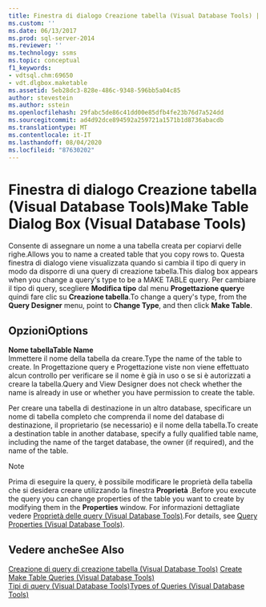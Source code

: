 ```yaml
---
title: Finestra di dialogo Creazione tabella (Visual Database Tools) | Microsoft Docs
ms.custom: ''
ms.date: 06/13/2017
ms.prod: sql-server-2014
ms.reviewer: ''
ms.technology: ssms
ms.topic: conceptual
f1_keywords:
- vdtsql.chm:69650
- vdt.dlgbox.maketable
ms.assetid: 5eb28dc3-828e-486c-9348-596bb5a04c85
author: stevestein
ms.author: sstein
ms.openlocfilehash: 29fabc5de86c41dd00e85dfb4fe23b76d7a524dd
ms.sourcegitcommit: ad4d92dce894592a259721a1571b1d8736abacdb
ms.translationtype: MT
ms.contentlocale: it-IT
ms.lasthandoff: 08/04/2020
ms.locfileid: "87630202"
---
```

# <a name="make-table-dialog-box-visual-database-tools"></a><span data-ttu-id="eb39d-102">Finestra di dialogo Creazione tabella (Visual Database Tools)</span><span class="sxs-lookup"><span data-stu-id="eb39d-102">Make Table Dialog Box (Visual Database Tools)</span></span>
  <span data-ttu-id="eb39d-103">Consente di assegnare un nome a una tabella creata per copiarvi delle righe.</span><span class="sxs-lookup"><span data-stu-id="eb39d-103">Allows you to name a created table that you copy rows to.</span></span> <span data-ttu-id="eb39d-104">Questa finestra di dialogo viene visualizzata quando si cambia il tipo di query in modo da disporre di una query di creazione tabella.</span><span class="sxs-lookup"><span data-stu-id="eb39d-104">This dialog box appears when you change a query's type to be a MAKE TABLE query.</span></span> <span data-ttu-id="eb39d-105">Per cambiare il tipo di query, scegliere **Modifica tipo** dal menu **Progettazione query**e quindi fare clic su **Creazione tabella**.</span><span class="sxs-lookup"><span data-stu-id="eb39d-105">To change a query's type, from the **Query Designer** menu, point to **Change Type**, and then click **Make Table**.</span></span>  
  
## <a name="options"></a><span data-ttu-id="eb39d-106">Opzioni</span><span class="sxs-lookup"><span data-stu-id="eb39d-106">Options</span></span>  
 <span data-ttu-id="eb39d-107">**Nome tabella**</span><span class="sxs-lookup"><span data-stu-id="eb39d-107">**Table Name**</span></span>  
 <span data-ttu-id="eb39d-108">Immettere il nome della tabella da creare.</span><span class="sxs-lookup"><span data-stu-id="eb39d-108">Type the name of the table to create.</span></span> <span data-ttu-id="eb39d-109">In Progettazione query e Progettazione viste non viene effettuato alcun controllo per verificare se il nome è già in uso o se si è autorizzati a creare la tabella.</span><span class="sxs-lookup"><span data-stu-id="eb39d-109">Query and View Designer does not check whether the name is already in use or whether you have permission to create the table.</span></span>  
  
 <span data-ttu-id="eb39d-110">Per creare una tabella di destinazione in un altro database, specificare un nome di tabella completo che comprenda il nome del database di destinazione, il proprietario (se necessario) e il nome della tabella.</span><span class="sxs-lookup"><span data-stu-id="eb39d-110">To create a destination table in another database, specify a fully qualified table name, including the name of the target database, the owner (if required), and the name of the table.</span></span>  
  
> [!NOTE]  
>  <span data-ttu-id="eb39d-111">Prima di eseguire la query, è possibile modificare le proprietà della tabella che si desidera creare utilizzando la finestra **Proprietà** .</span><span class="sxs-lookup"><span data-stu-id="eb39d-111">Before you execute the query you can change properties of the table you want to create by modifying them in the **Properties** window.</span></span> <span data-ttu-id="eb39d-112">For informazioni dettagliate vedere [Proprietà delle query &#40;Visual Database Tools&#41;](visual-database-tools.md).</span><span class="sxs-lookup"><span data-stu-id="eb39d-112">For details, see [Query Properties &#40;Visual Database Tools&#41;](visual-database-tools.md).</span></span>  
  
## <a name="see-also"></a><span data-ttu-id="eb39d-113">Vedere anche</span><span class="sxs-lookup"><span data-stu-id="eb39d-113">See Also</span></span>  
 <span data-ttu-id="eb39d-114">[Creazione di query di creazione tabella &#40;Visual Database Tools&#41;](create-make-table-queries-visual-database-tools.md) </span><span class="sxs-lookup"><span data-stu-id="eb39d-114">[Create Make Table Queries &#40;Visual Database Tools&#41;](create-make-table-queries-visual-database-tools.md) </span></span>  
 [<span data-ttu-id="eb39d-115">Tipi di query &#40;Visual Database Tools&#41;</span><span class="sxs-lookup"><span data-stu-id="eb39d-115">Types of Queries &#40;Visual Database Tools&#41;</span></span>](types-of-queries-visual-database-tools.md)  
  
  
